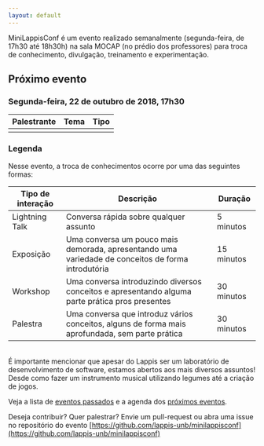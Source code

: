 ```yaml
---
layout: default
---
```


MiniLappisConf é um evento realizado semanalmente (segunda-feira, de 17h30 até
18h30h) na sala MOCAP (no prédio dos professores) para troca de conhecimento, divulgação, treinamento
e experimentação.

## Próximo evento

### Segunda-feira, 22 de outubro de 2018, 17h30

| Palestrante     | Tema                                            | Tipo     |
| --------------- | ----------------------------------------------- | -------- |
|                 |                                                 |          |

### Legenda

Nesse evento, a troca de conhecimentos ocorre por uma das seguintes formas:

| Tipo de interação | Descrição | Duração |
| ----------------- | --------- | ------- |
| Lightning Talk    | Conversa rápida sobre qualquer assunto | 5 minutos |
| Exposição         | Uma conversa um pouco mais demorada, apresentando uma variedade de conceitos de forma introdutória | 15 minutos |
| Workshop          | Uma conversa introduzindo diversos conceitos e apresentando alguma parte prática pros presentes | 30 minutos |
| Palestra          | Uma conversa que introduz vários conceitos, alguns de forma mais aprofundada, sem parte prática | 30 minutos |

<br/>
É importante mencionar que apesar do Lappis ser um laboratório de
desenvolvimento de software, estamos abertos aos mais diversos assuntos! Desde
como fazer um instrumento musical utilizando legumes até a criação de jogos.

Veja a lista de <a href="passados">eventos passados</a> e
a agenda dos <a href="agenda">próximos eventos</a>.

Deseja contribuir? Quer palestrar? Envie um pull-request ou abra uma issue no
repositório do evento
[https://github.com/lappis-unb/minilappisconf](https://github.com/lappis-unb/minilappisconf)
